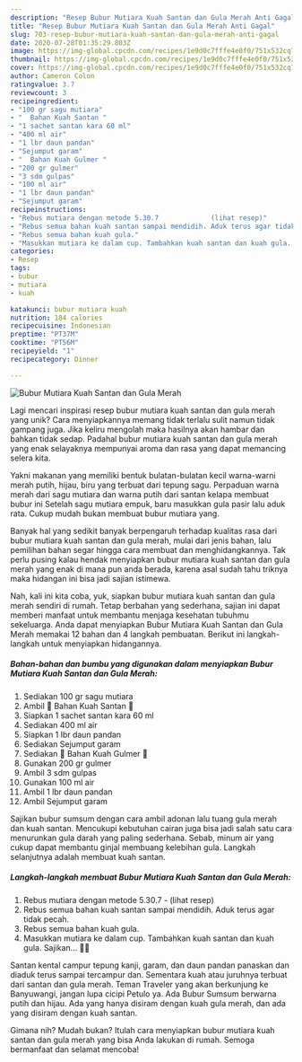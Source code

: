 ```yaml
---
description: "Resep Bubur Mutiara Kuah Santan dan Gula Merah Anti Gagal"
title: "Resep Bubur Mutiara Kuah Santan dan Gula Merah Anti Gagal"
slug: 703-resep-bubur-mutiara-kuah-santan-dan-gula-merah-anti-gagal
date: 2020-07-28T01:35:29.803Z
image: https://img-global.cpcdn.com/recipes/1e9d0c7fffe4e0f0/751x532cq70/bubur-mutiara-kuah-santan-dan-gula-merah-foto-resep-utama.jpg
thumbnail: https://img-global.cpcdn.com/recipes/1e9d0c7fffe4e0f0/751x532cq70/bubur-mutiara-kuah-santan-dan-gula-merah-foto-resep-utama.jpg
cover: https://img-global.cpcdn.com/recipes/1e9d0c7fffe4e0f0/751x532cq70/bubur-mutiara-kuah-santan-dan-gula-merah-foto-resep-utama.jpg
author: Cameron Colon
ratingvalue: 3.7
reviewcount: 3
recipeingredient:
- "100 gr sagu mutiara"
- "  Bahan Kuah Santan "
- "1 sachet santan kara 60 ml"
- "400 ml air"
- "1 lbr daun pandan"
- "Sejumput garam"
- "  Bahan Kuah Gulmer "
- "200 gr gulmer"
- "3 sdm gulpas"
- "100 ml air"
- "1 lbr daun pandan"
- "Sejumput garam"
recipeinstructions:
- "Rebus mutiara dengan metode 5.30.7             (lihat resep)"
- "Rebus semua bahan kuah santan sampai mendidih. Aduk terus agar tidak pecah."
- "Rebus semua bahan kuah gula."
- "Masukkan mutiara ke dalam cup. Tambahkan kuah santan dan kuah gula. Sajikan... 👩‍🍳"
categories:
- Resep
tags:
- bubur
- mutiara
- kuah

katakunci: bubur mutiara kuah 
nutrition: 184 calories
recipecuisine: Indonesian
preptime: "PT37M"
cooktime: "PT56M"
recipeyield: "1"
recipecategory: Dinner

---
```



![Bubur Mutiara Kuah Santan dan Gula Merah](https://img-global.cpcdn.com/recipes/1e9d0c7fffe4e0f0/751x532cq70/bubur-mutiara-kuah-santan-dan-gula-merah-foto-resep-utama.jpg)

Lagi mencari inspirasi resep bubur mutiara kuah santan dan gula merah yang unik? Cara menyiapkannya memang tidak terlalu sulit namun tidak gampang juga. Jika keliru mengolah maka hasilnya akan hambar dan bahkan tidak sedap. Padahal bubur mutiara kuah santan dan gula merah yang enak selayaknya mempunyai aroma dan rasa yang dapat memancing selera kita.

Yakni makanan yang memiliki bentuk bulatan-bulatan kecil warna-warni merah putih, hijau, biru yang terbuat dari tepung sagu. Perpaduan warna merah dari sagu mutiara dan warna putih dari santan kelapa membuat bubur ini Setelah sagu mutiara empuk, baru masukkan gula pasir lalu aduk rata. Cukup mudah bukan membuat bubur mutiara yang.

Banyak hal yang sedikit banyak berpengaruh terhadap kualitas rasa dari bubur mutiara kuah santan dan gula merah, mulai dari jenis bahan, lalu pemilihan bahan segar hingga cara membuat dan menghidangkannya. Tak perlu pusing kalau hendak menyiapkan bubur mutiara kuah santan dan gula merah yang enak di mana pun anda berada, karena asal sudah tahu triknya maka hidangan ini bisa jadi sajian istimewa.


Nah, kali ini kita coba, yuk, siapkan bubur mutiara kuah santan dan gula merah sendiri di rumah. Tetap berbahan yang sederhana, sajian ini dapat memberi manfaat untuk membantu menjaga kesehatan tubuhmu sekeluarga. Anda dapat menyiapkan Bubur Mutiara Kuah Santan dan Gula Merah memakai 12 bahan dan 4 langkah pembuatan. Berikut ini langkah-langkah untuk menyiapkan hidangannya.

<!--inarticleads1-->

##### Bahan-bahan dan bumbu yang digunakan dalam menyiapkan Bubur Mutiara Kuah Santan dan Gula Merah:

1. Sediakan 100 gr sagu mutiara
1. Ambil  🥥 Bahan Kuah Santan 🥥
1. Siapkan 1 sachet santan kara 60 ml
1. Sediakan 400 ml air
1. Siapkan 1 lbr daun pandan
1. Sediakan Sejumput garam
1. Sediakan  🍯 Bahan Kuah Gulmer 🍯
1. Gunakan 200 gr gulmer
1. Ambil 3 sdm gulpas
1. Gunakan 100 ml air
1. Ambil 1 lbr daun pandan
1. Ambil Sejumput garam


Sajikan bubur sumsum dengan cara ambil adonan lalu tuang gula merah dan kuah santan. Mencukupi kebutuhan cairan juga bisa jadi salah satu cara menurunkan gula darah yang paling sederhana. Sebab, minum air yang cukup dapat membantu ginjal membuang kelebihan gula. Langkah selanjutnya adalah membuat kuah santan. 

<!--inarticleads2-->

##### Langkah-langkah membuat Bubur Mutiara Kuah Santan dan Gula Merah:

1. Rebus mutiara dengan metode 5.30.7 -             (lihat resep)
1. Rebus semua bahan kuah santan sampai mendidih. Aduk terus agar tidak pecah.
1. Rebus semua bahan kuah gula.
1. Masukkan mutiara ke dalam cup. Tambahkan kuah santan dan kuah gula. Sajikan... 👩‍🍳


Santan kental campur tepung kanji, garam, dan daun pandan panaskan dan diaduk terus sampai tercampur dan. Sementara kuah atau juruhnya terbuat dari santan dan gula merah. Teman Traveler yang akan berkunjung ke Banyuwangi, jangan lupa cicipi Petulo ya. Ada Bubur Sumsum berwarna putih dan hijau. Ada yang hanya disiram dengan kuah gula merah, dan ada yang disiram dengan kuah santan. 

Gimana nih? Mudah bukan? Itulah cara menyiapkan bubur mutiara kuah santan dan gula merah yang bisa Anda lakukan di rumah. Semoga bermanfaat dan selamat mencoba!
